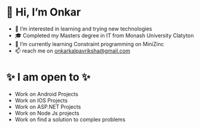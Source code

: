 
<h1>👋 Hi, I’m Onkar </h1>

- 👀 I’m interested in learning and trying new technologies  
- 🎓 Completed my Masters degree in IT from Monash University Clatyton
- 🌱 I’m currently learning Constraint programming on MiniZinc
- 📫 reach me on onkarkalpavriksha@gmail.com

<h1> ✨ I am open to ✨ </h1>
<ul>
  <li>Work on Android Projects</li>
  <li>Work on IOS Projects </li>
  <li>Work on ASP.NET Projects </li>
  <li>Work on Node Js projects </li>
  <li>Work on find a solution to complex problems </li>
</ul>










<!---
Onkar303/Onkar303 is a ✨ special ✨ repository because its `README.md` (this file) appears on your GitHub profile.
You can click the Preview link to take a look at your changes.
--->
